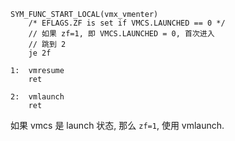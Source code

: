 

```x86asm
SYM_FUNC_START_LOCAL(vmx_vmenter)
    /* EFLAGS.ZF is set if VMCS.LAUNCHED == 0 */
    // 如果 zf=1, 即 VMCS.LAUNCHED = 0, 首次进入
    // 跳到 2
    je 2f

1:  vmresume
    ret

2:  vmlaunch
    ret

```

如果 vmcs 是 launch 状态, 那么 `zf=1`, 使用 vmlaunch.